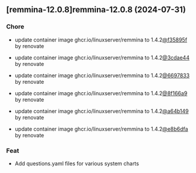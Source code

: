 

## [remmina-12.0.8]remmina-12.0.8 (2024-07-31)

### Chore



- update container image ghcr.io/linuxserver/remmina to 1.4.2[@f35895f](https://github.com/f35895f) by renovate

- update container image ghcr.io/linuxserver/remmina to 1.4.2[@3cdae44](https://github.com/3cdae44) by renovate

- update container image ghcr.io/linuxserver/remmina to 1.4.2[@6697833](https://github.com/6697833) by renovate

- update container image ghcr.io/linuxserver/remmina to 1.4.2[@8f166a9](https://github.com/8f166a9) by renovate

- update container image ghcr.io/linuxserver/remmina to 1.4.2[@a64b149](https://github.com/a64b149) by renovate

- update container image ghcr.io/linuxserver/remmina to 1.4.2[@e8b6dfa](https://github.com/e8b6dfa) by renovate

### Feat



- Add questions.yaml files for various system charts